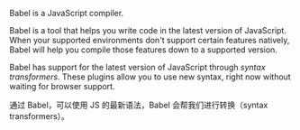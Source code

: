 Babel is a JavaScript compiler.

Babel is a tool that helps you write code in the latest version of JavaScript. When your supported environments don't support certain features natively, Babel will help you compile those features down to a supported version.

Babel has support for the latest version of JavaScript through *syntax transformers*. These plugins allow you to use new syntax, right now without waiting for browser support. 

通过 Babel，可以使用 JS 的最新语法，Babel 会帮我们进行转换（syntax transformers）。